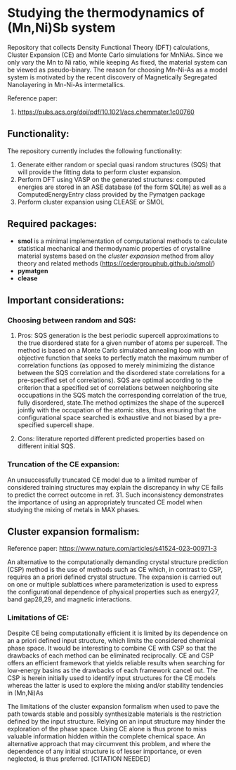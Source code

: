 # Studying the thermodynamics of (Mn,Ni)Sb system
Repository that collects Density Functional Theory (DFT) calculations, Cluster Expansion (CE) and Monte Carlo simulations for MnNiAs. 
Since we only vary the Mn to Ni ratio, while keeping As fixed, the material system can be viewed as pseudo-binary. The reason for choosing Mn-Ni-As as a model system is motivated by the recent discovery of Magnetically Segregated Nanolayering in Mn-Ni-As intermetallics. 

Reference paper:
1. https://pubs.acs.org/doi/pdf/10.1021/acs.chemmater.1c00760

Functionality: 
-------------
The repository currently includes the following functionality:
1. Generate either random or special quasi random structures (SQS) that will provide the fitting data to perform cluster expansion.
2. Perform DFT using VASP on the generated structures: computed energies are stored in an ASE database (of the form SQLite) as well as a ComputedEnergyEntry class provided by the Pymatgen package
3. Perform cluster expansion using CLEASE or SMOL


Required packages: 
-------------
-   **smol** is a minimal implementation of computational methods to calculate
statistical mechanical and thermodynamic properties of crystalline
material systems based on the *cluster expansion* method from alloy theory and
related methods (https://cedergrouphub.github.io/smol/)
-   **pymatgen**  
-   **clease**  

## Important considerations: 
### Choosing between random and SQS:
1. Pros:  SQS generation is the best periodic supercell approximations to the true disordered state for a given number of atoms per supercell. The method is based on a Monte Carlo simulated annealing loop with an objective function that seeks to
perfectly match the maximum number of correlation functions (as opposed to merely minimizing the
distance between the SQS correlation and the disordered state correlations for a pre-specified set of
correlations). SQS are optimal according to the criterion that a specified set of correlations between neighboring
site occupations in the SQS match the corresponding correlation of the true, fully disordered, state.The method optimizes the shape of the supercell jointly with the occupation of
the atomic sites, thus ensuring that the configurational space searched is exhaustive and not biased by a
pre-specified supercell shape. 

2. Cons: literature reported different predicted properties based on different initial SQS. 

### Truncation of the CE expansion: 
 An unsuccessfully truncated CE model due to a limited number of considered training structures may explain the discrepancy in why CE fails to predict the correct outcome in ref. 31. Such inconsistency demonstrates the importance of using an appropriately truncated CE model when studying the mixing of metals in MAX phases.


## Cluster expansion formalism: 
Reference paper: https://www.nature.com/articles/s41524-023-00971-3

An alternative to the computationally demanding crystal structure prediction (CSP) method is the use of methods such as CE which, in contrast to CSP, requires an a priori defined crystal structure. The expansion is carried out on one or multiple sublattices where parameterization is used to express the configurational dependence of physical properties such as energy27, band gap28,29, and magnetic interactions.

### Limitations of CE: 
Despite CE being computationally efficient it is limited by its dependence on an a priori defined input structure, which limits the considered chemical phase space. It would be interesting to combine CE with CSP so that the drawbacks of each method can be eliminated reciprocally. CE and CSP offers an efficient framework that yields reliable results when searching for low-energy basins as the drawbacks of each framework cancel out. The CSP is herein initially used to identify input structures for the CE models whereas the latter is used to explore the mixing and/or stability tendencies in (Mn,Ni)As

The limitations of the cluster expansion formalism when used to pave the path towards stable and possibly synthesizable materials is the restriction defined by the input structure. Relying on an input structure may hinder the exploration of the phase space. Using CE alone is thus prone to miss valuable information hidden within the complete chemical space. An alternative approach that may circumvent this problem, and where the dependence of any initial structure is of lesser importance, or even neglected, is thus preferred. [CITATION NEEDED]
